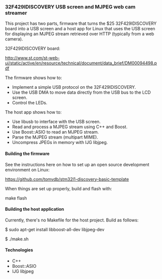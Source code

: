 ### 32F429IDISCOVERY USB screen and MJPEG web cam streamer

This project has two parts, firmware that turns the $25 32F429IDISCOVERY board
into a USB screen and a host app for Linux that uses the USB screen for
displaying an MJPEG stream retrieved over HTTP (typically from a web camera).

32F429IDISCOVERY board:

http://www.st.com/st-web-ui/static/active/en/resource/technical/document/data_brief/DM00094498.pdf

The firmware shows how to:

- Implement a simple USB protocol on the 32F429IDISCOVERY.
- Use the USB DMA to move data directly from the USB bus to the LCD screen.
- Control the LEDs.

The host app shows how to:

- Use libusb to interface with the USB screen.
- Read and process a MJPEG stream using C++ and Boost.
- Use Boost::ASIO to read an MJPEG stream.
- Parse the MJPEG stream (multipart MIME).
- Uncompress JPEGs in memory with IJG libjpeg.

#### Building the firmware

See the instructions here on how to set up an open source development
environment on Linux:

https://github.com/tomvdb/stm32l1-discovery-basic-template

When things are set up properly, build and flash with:

make flash

#### Building the host application

Currently, there's no Makefile for the host project. Build as follows:

$ sudo apt-get install libboost-all-dev libjpeg-dev

$ ./make.sh

#### Technologies

- C++
- Boost::ASIO
- IJG libjpeg
